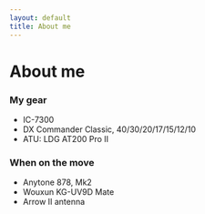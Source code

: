 ```yaml
---
layout: default
title: About me
---
```

# About me


### My gear

- IC-7300
- DX Commander Classic, 40/30/20/17/15/12/10
- ATU: LDG AT200 Pro II

### When on the move

- Anytone 878, Mk2
- Wouxun KG-UV9D Mate
- Arrow II antenna
